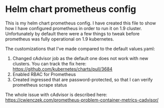 # Helm chart prometheus config

This is my helm chart prometheus config. I have created this file to show how I have configured prometheus in order to run it on 1.9 cluster. Unfortunately by default there were a few things to tweak before prometheus was fully operational on 1.9 kubernetes.

The customizations that I've made compared to the default values.yaml:

1. Changed cAdvisor job as the default one does not work with new clusters. You can track the fix here: https://github.com/kubernetes/charts/pull/3684
2. Enabled RBAC for Prometheus
3. Created ingressed that are password-protected, so that I can verify prometheus scrape status

The whole issue with cAdvisor is described here: https://cwienczek.com/prometheus-problem-container-metrics-cadvisor/
